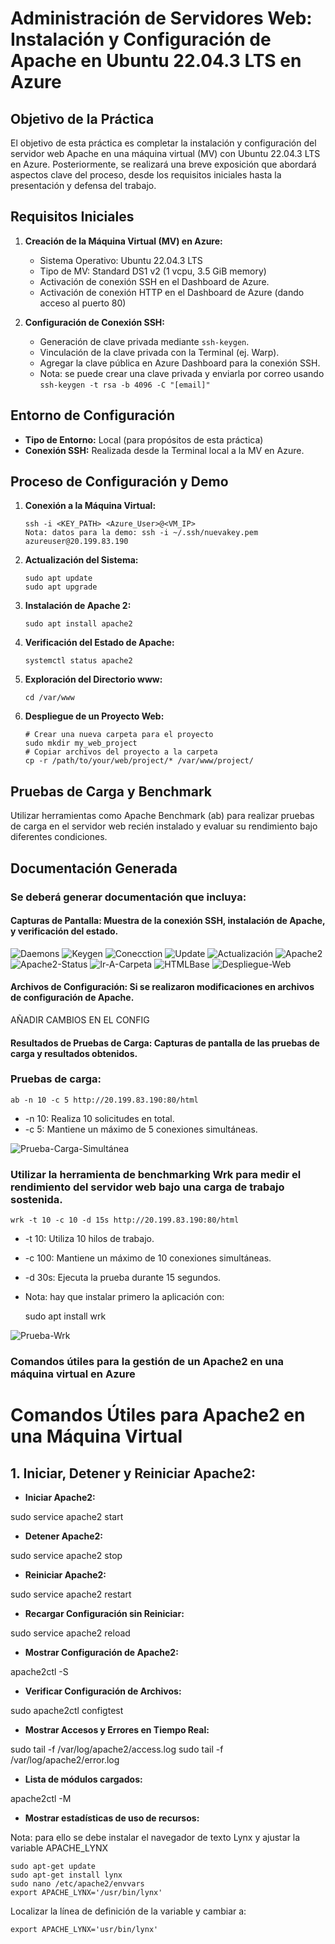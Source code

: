 # Administración de Servidores Web: Instalación y Configuración de Apache en Ubuntu 22.04.3 LTS en Azure

## Objetivo de la Práctica

El objetivo de esta práctica es completar la instalación y configuración del servidor web Apache en una máquina virtual (MV) con Ubuntu 22.04.3 LTS en Azure. Posteriormente, se realizará una breve exposición que abordará aspectos clave del proceso, desde los requisitos iniciales hasta la presentación y defensa del trabajo.

## Requisitos Iniciales

1. **Creación de la Máquina Virtual (MV) en Azure:**
   - Sistema Operativo: Ubuntu 22.04.3 LTS
   - Tipo de MV: Standard DS1 v2 (1 vcpu, 3.5 GiB memory)
   - Activación de conexión SSH en el Dashboard de Azure.
   - Activación de conexión HTTP en el Dashboard de Azure (dando acceso al puerto 80)

2. **Configuración de Conexión SSH:**
   - Generación de clave privada mediante `ssh-keygen`.
   - Vinculación de la clave privada con la Terminal (ej. Warp).
   - Agregar la clave pública en Azure Dashboard para la conexión SSH.
   - Nota: se puede crear una clave privada y enviarla por correo usando `ssh-keygen -t rsa -b 4096 -C "[email]"`

## Entorno de Configuración

- **Tipo de Entorno:** Local (para propósitos de esta práctica)
- **Conexión SSH:** Realizada desde la Terminal local a la MV en Azure.

## Proceso de Configuración y Demo

1. **Conexión a la Máquina Virtual:**
   ```
   ssh -i <KEY_PATH> <Azure_User>@<VM_IP>
   Nota: datos para la demo: ssh -i ~/.ssh/nuevakey.pem azureuser@20.199.83.190
2. **Actualización del Sistema:**
    ```
   sudo apt update
   sudo apt upgrade
3. **Instalación de Apache 2:**
   ```
   sudo apt install apache2
4. **Verificación del Estado de Apache:**
   ```
   systemctl status apache2
5. **Exploración del Directorio www:**
   ```
   cd /var/www
6. **Despliegue de un Proyecto Web:**
   ```
   # Crear una nueva carpeta para el proyecto
   sudo mkdir my_web_project
   # Copiar archivos del proyecto a la carpeta
   cp -r /path/to/your/web/project/* /var/www/project/
## Pruebas de Carga y Benchmark

Utilizar herramientas como Apache Benchmark (ab) para realizar pruebas de carga en el servidor web recién instalado y evaluar su rendimiento bajo diferentes condiciones.

## Documentación Generada

### Se deberá generar documentación que incluya:

#### Capturas de Pantalla: Muestra de la conexión SSH, instalación de Apache, y verificación del estado.

![Daemons](https://github.com/jousemarquez/Administracion-Servidores-Web/blob/master/Screenshots/01.png?raw=true)
![Keygen](https://github.com/jousemarquez/Administracion-Servidores-Web/blob/master/Screenshots/02.png?raw=true)
![Conecction](https://github.com/jousemarquez/Administracion-Servidores-Web/blob/master/Screenshots/03.png?raw=true)
![Update](https://github.com/jousemarquez/Administracion-Servidores-Web/blob/master/Screenshots/04.png?raw=true)
![Actualización](https://github.com/jousemarquez/Administracion-Servidores-Web/blob/master/Screenshots/05.png?raw=true)
![Apache2](https://github.com/jousemarquez/Administracion-Servidores-Web/blob/master/Screenshots/07.png?raw=true)
![Apache2-Status](https://github.com/jousemarquez/Administracion-Servidores-Web/blob/master/Screenshots/06.png?raw=true)
![Ir-A-Carpeta](https://github.com/jousemarquez/Administracion-Servidores-Web/blob/master/Screenshots/08.png?raw=true)
![HTMLBase](https://github.com/jousemarquez/Administracion-Servidores-Web/blob/master/Screenshots/09.png?raw=true)
![Despliegue-Web](https://github.com/jousemarquez/Administracion-Servidores-Web/blob/master/Screenshots/10.png?raw=true)

#### Archivos de Configuración: Si se realizaron modificaciones en archivos de configuración de Apache.
AÑADIR CAMBIOS EN EL CONFIG
#### Resultados de Pruebas de Carga: Capturas de pantalla de las pruebas de carga y resultados obtenidos.

### Pruebas de carga:
    ab -n 10 -c 5 http://20.199.83.190:80/html
- -n 10: Realiza 10 solicitudes en total.
- -c 5: Mantiene un máximo de 5 conexiones simultáneas.<br>

![Prueba-Carga-Simultánea](https://github.com/jousemarquez/Administracion-Servidores-Web/blob/master/Screenshots/12.png?raw=true)

### Utilizar la herramienta de benchmarking Wrk para medir el rendimiento del servidor web bajo una carga de trabajo sostenida.

    wrk -t 10 -c 10 -d 15s http://20.199.83.190:80/html
- -t 10: Utiliza 10 hilos de trabajo.
- -c 100: Mantiene un máximo de 10 conexiones simultáneas.
- -d 30s: Ejecuta la prueba durante 15 segundos.
- Nota: hay que instalar primero la aplicación con:
  
  sudo apt install wrk

![Prueba-Wrk](https://github.com/jousemarquez/Administracion-Servidores-Web/blob/master/Screenshots/13.png?raw=true)

### Comandos útiles para la gestión de un Apache2 en una máquina virtual en Azure

# Comandos Útiles para Apache2 en una Máquina Virtual

## 1. Iniciar, Detener y Reiniciar Apache2:

- **Iniciar Apache2:**

sudo service apache2 start

- **Detener Apache2:**
  
sudo service apache2 stop

- **Reiniciar Apache2:**

sudo service apache2 restart

- **Recargar Configuración sin Reiniciar:**

sudo service apache2 reload

- **Mostrar Configuración de Apache2:**

apache2ctl -S

- **Verificar Configuración de Archivos:**

sudo apache2ctl configtest

- **Mostrar Accesos y Errores en Tiempo Real:**

sudo tail -f /var/log/apache2/access.log
sudo tail -f /var/log/apache2/error.log

- **Lista de módulos cargados:**
  
apache2ctl -M

- **Mostrar estadísticas de uso de recursos:**

Nota: para ello se debe instalar el navegador de texto Lynx y ajustar la variable APACHE_LYNX

    sudo apt-get update
    sudo apt-get install lynx
    sudo nano /etc/apache2/envvars
    export APACHE_LYNX='/usr/bin/lynx'

Localizar la línea de definición de la variable y cambiar a:

    export APACHE_LYNX='usr/bin/lynx'